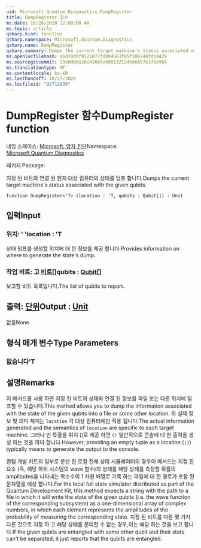 ```yaml
---
uid: Microsoft.Quantum.Diagnostics.DumpRegister
title: DumpRegister 함수
ms.date: 10/26/2020 12:00:00 AM
ms.topic: article
qsharp.kind: function
qsharp.namespace: Microsoft.Quantum.Diagnostics
qsharp.name: DumpRegister
qsharp.summary: Dumps the current target machine's status associated with the given qubits.
ms.openlocfilehash: a6d29dbf0525077fd804563f85f189740fdc0429
ms.sourcegitcommit: 29e0d88a30e4166fa580132124b0eb57e1f0e986
ms.translationtype: MT
ms.contentlocale: ko-KR
ms.lasthandoff: 10/27/2020
ms.locfileid: "92712839"
---
```

# <a name="dumpregister-function"></a><span data-ttu-id="00b50-102">DumpRegister 함수</span><span class="sxs-lookup"><span data-stu-id="00b50-102">DumpRegister function</span></span>

<span data-ttu-id="00b50-103">네임 스페이스: [Microsoft. 양자 진단](xref:Microsoft.Quantum.Diagnostics)</span><span class="sxs-lookup"><span data-stu-id="00b50-103">Namespace: [Microsoft.Quantum.Diagnostics](xref:Microsoft.Quantum.Diagnostics)</span></span>

<span data-ttu-id="00b50-104">패키지 [](https://nuget.org/packages/)</span><span class="sxs-lookup"><span data-stu-id="00b50-104">Package: [](https://nuget.org/packages/)</span></span>


<span data-ttu-id="00b50-105">지정 된 비트와 연결 된 현재 대상 컴퓨터의 상태를 덤프 합니다.</span><span class="sxs-lookup"><span data-stu-id="00b50-105">Dumps the current target machine's status associated with the given qubits.</span></span>

```qsharp
function DumpRegister<'T> (location : 'T, qubits : Qubit[]) : Unit
```


## <a name="input"></a><span data-ttu-id="00b50-106">입력</span><span class="sxs-lookup"><span data-stu-id="00b50-106">Input</span></span>

### <a name="location--t"></a><span data-ttu-id="00b50-107">위치: ' '</span><span class="sxs-lookup"><span data-stu-id="00b50-107">location : 'T</span></span>

<span data-ttu-id="00b50-108">상태 덤프를 생성할 위치에 대 한 정보를 제공 합니다.</span><span class="sxs-lookup"><span data-stu-id="00b50-108">Provides information on where to generate the state's dump.</span></span>


### <a name="qubits--qubit"></a><span data-ttu-id="00b50-109">작업 비트: 고 [비트](xref:microsoft.quantum.lang-ref.qubit)[]</span><span class="sxs-lookup"><span data-stu-id="00b50-109">qubits : [Qubit](xref:microsoft.quantum.lang-ref.qubit)[]</span></span>

<span data-ttu-id="00b50-110">보고할 비트 목록입니다.</span><span class="sxs-lookup"><span data-stu-id="00b50-110">The list of qubits to report.</span></span>



## <a name="output--unit"></a><span data-ttu-id="00b50-111">출력: [단위](xref:microsoft.quantum.lang-ref.unit)</span><span class="sxs-lookup"><span data-stu-id="00b50-111">Output : [Unit](xref:microsoft.quantum.lang-ref.unit)</span></span>

<span data-ttu-id="00b50-112">없음</span><span class="sxs-lookup"><span data-stu-id="00b50-112">None.</span></span>

## <a name="type-parameters"></a><span data-ttu-id="00b50-113">형식 매개 변수</span><span class="sxs-lookup"><span data-stu-id="00b50-113">Type Parameters</span></span>

### <a name="t"></a><span data-ttu-id="00b50-114">없습니다</span><span class="sxs-lookup"><span data-stu-id="00b50-114">'T</span></span>



## <a name="remarks"></a><span data-ttu-id="00b50-115">설명</span><span class="sxs-lookup"><span data-stu-id="00b50-115">Remarks</span></span>

<span data-ttu-id="00b50-116">이 메서드를 사용 하면 지정 된 비트의 상태와 연결 된 정보를 파일 또는 다른 위치에 덤프할 수 있습니다.</span><span class="sxs-lookup"><span data-stu-id="00b50-116">This method allows you to dump the information associated with the state of the given qubits into a file or some other location.</span></span>
<span data-ttu-id="00b50-117">의 실제 정보 및 의미 체계는 `location` 각 대상 컴퓨터에만 적용 됩니다.</span><span class="sxs-lookup"><span data-stu-id="00b50-117">The actual information generated and the semantics of `location` are specific to each target machine.</span></span> <span data-ttu-id="00b50-118">그러나 빈 튜플을 위치 ()로 제공 하면 `()` 일반적으로 콘솔에 대 한 출력을 생성 하는 것을 의미 합니다.</span><span class="sxs-lookup"><span data-stu-id="00b50-118">However, providing an empty tuple as a location (`()`) typically means to generate the output to the console.</span></span>

<span data-ttu-id="00b50-119">퀀텀 개발 키트의 일부로 분산 된 로컬 전체 상태 시뮬레이터의 경우이 메서드는 지정 된 요소 (즉, 해당 하위 시스템의 wave 함수)의 상태를 해당 상태를 측정할 확률의 amplitudes을 나타내는 복소수의 1 차원 배열로 기록 하는 파일에 대 한 경로가 포함 된 문자열을 예상 합니다.</span><span class="sxs-lookup"><span data-stu-id="00b50-119">For the local full state simulator distributed as part of the Quantum Development Kit, this method  expects a string with the path to a file in which it will write the state of the given qubits (i.e. the wave function of the corresponding  subsystem) as a one-dimensional array of complex numbers, in which each element represents the amplitudes of the probability of measuring the corresponding state.</span></span>
<span data-ttu-id="00b50-120">지정 된 비트를 다른 몇 가지 다른 것으로 지정 하 고 해당 상태를 분리할 수 없는 경우,이는 해당 하는 것을 보고 합니다.</span><span class="sxs-lookup"><span data-stu-id="00b50-120">If the given qubits are entangled with some other qubit and their state can't be separated, it just reports that the qubits are entangled.</span></span>